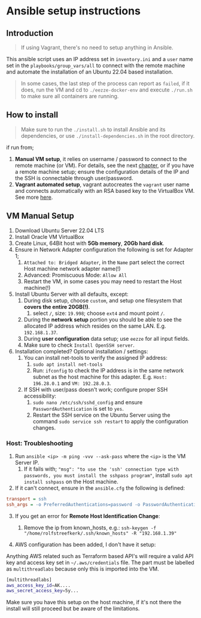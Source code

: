 # Ansible setup instructions

## Introduction

> If using Vagrant, there's no need to setup anything in Ansible.

This ansible script uses an IP address set in `inventory.ini` and a `user` name set in the `playbooks/group_vars/all` to connect with the remote machine and automate the installation of an Ubuntu 22.04 based installation.

> In some cases, the last step of the process can report as `failed`, if it does, run the VM and cd to `./eezze-docker-env` and execute `./run.sh` to make sure all containers are running.

## How to install

> Make sure to run the `./install.sh` to install Ansible and its dependencies, or use `./install-dependencies.sh` in the root directory.

if run from;
1) **Manual VM setup**, it relies on username / password to connect to the remote machine (or VM). For details, see the next [chapter](#vm-manual-setup), or if you have a remote machine setup; ensure the configuration details of the IP and the SSH is connectable through user/password.
2) **Vagrant automated setup**, vagrant autocreates the `vagrant` user name and connects automatically with an RSA based key to the VirtualBox VM. See more [here](../vagrant/README.md).

## VM Manual Setup

1) Download Ubuntu Server 22.04 LTS
2) Install Oracle VM VirtualBox
3) Create Linux, 64Bit host with **5Gb memory**, **20Gb hard disk**.
4) Ensure in Network Adapter configuration the following is set for Adapter 1;
   1) `Attached to: Bridged Adapter`, in the `Name` part select the correct Host machine network adapter name(!)
   2) Advanced: Promiscuous Mode: `Allow All`
   3) Restart the VM, in some cases you may need to restart the Host machine(!)
5) Install Ubuntu Server with all defaults, except:
   1) During disk setup, choose `custom`, and setup one filesystem that **covers the entire 20GB(!)**.
      1) select `/`, size: `19.998`; choose `ext4` and mount point `/`.
   2) During the **network setup** portion you should be able to see the allocated IP address which resides on the same LAN. E.g. `192.168.1.37`.
   3) During **user configuration** data setup; use `eezze` for all input fields.
   4) Make sure to check `Install OpenSSH server`.
6) Installation completed? Optional installation / settings:
   1) You can install net-tools to verify the assigned IP address:
      1) `sudo apt install net-tools`
      2) Run: `ifconfig` to check the IP address is in the same network subnet as the host machine for this adapter. E.g. ``Host: 196.28.0.1`` and ``VM: 192.28.0.3``.
   2) If SSH with user/pass doesn't work; configure proper SSH accessibility:
      1) `sudo nano /etc/ssh/sshd_config` and ensure `PasswordAuthentication` is set to `yes`.
      2) Restart the SSH service on the Ubuntu Server using the command `sudo service ssh restart` to apply the configuration changes.
      
### Host: Troubleshooting

1) Run `ansible <ip> -m ping -vvv --ask-pass` where the `<ip>` is the VM Server IP.
   1) If it fails with; `"msg": "to use the 'ssh' connection type with passwords, you must install the sshpass program"`, install `sudo apt install sshpass` on the Host machine.
2) If it can't connect, ensure in the `ansible.cfg` the following is defined:

```ini
transport = ssh
ssh_args = -o PreferredAuthentications=password -o PasswordAuthentication=yes
```
3) If you get an error for **Remote Host Identification Change**:
   1) Remove the ip from known_hosts, e.g.: `ssh-keygen -f "/home/rolfstreefkerk/.ssh/known_hosts" -R "192.168.1.39"`

4) AWS configuration has been added, I don't have it setup:

Anything AWS related such as Terraform based API's will require a valid API key and access key set in `~/.aws/credentials` file. The part must be labelled as `multithreadlabs` because only this is imported into the VM.

```bash
[multithreadlabs]
aws_access_key_id=AK....
aws_secret_access_key=5y...

```

Make sure you have this setup on the host machine, if it's not there the install will still proceed but be aware of the limitations.